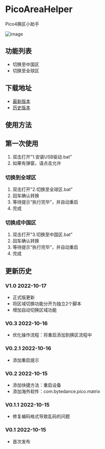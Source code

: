 # PicoAreaHelper
Pico4换区小助手

![image](https://user-images.githubusercontent.com/51113234/196017891-6bb56ebf-7640-4a45-a20d-e3ce38b269fc.png)

## 功能列表
- 切换至中国区
- 切换至全球区

## 下载地址
- [最新版本](https://github.com/CMoyuer/PicoAreaHelper/archive/refs/heads/main.zip)
- [历史版本](https://github.com/CMoyuer/PicoAreaHelper/releases)

## 使用方法

## 第一次使用
1. 双击打开"1.安装USB驱动.bat"
2. 如果有弹窗，请点击允许

### 切换到全球区
1. 双击打开"2.切换至全球区.bat"
2. 回车确认转换
3. 等待提示“执行完毕”，并自动重启
4. 完成

### 切换成中国区
1. 双击打开"3.切换至中国区.bat"
2. 回车确认转换
3. 等待提示“执行完毕”，并自动重启
4. 完成

## 更新历史
### V1.0 2022-10-17
- 正式版更新
- 将区域切换功能分开为独立2个脚本
- 增加自动切换区域功能
### V0.3 2022-10-16
- 优化操作流程：将重启添加到换区流程中
### V0.2.1 2022-10-16
- 添加重启提示
### V0.2 2022-10-15
- 添加快捷方法：重启设备
- 添加海外软件：com.bytedance.pico.matrix
### V0.1.1 2022-10-15
- 修复编码格式导致乱码的问题
### V0.1 2022-10-15
- 首次发布
